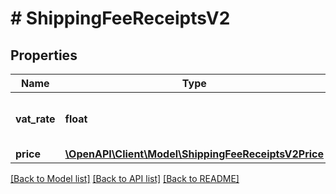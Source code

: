 # # ShippingFeeReceiptsV2

## Properties

Name | Type | Description | Notes
------------ | ------------- | ------------- | -------------
**vat_rate** | **float** | VAT rate for the specific shipping fee |
**price** | [**\OpenAPI\Client\Model\ShippingFeeReceiptsV2Price**](ShippingFeeReceiptsV2Price.md) |  |

[[Back to Model list]](../../README.md#models) [[Back to API list]](../../README.md#endpoints) [[Back to README]](../../README.md)
